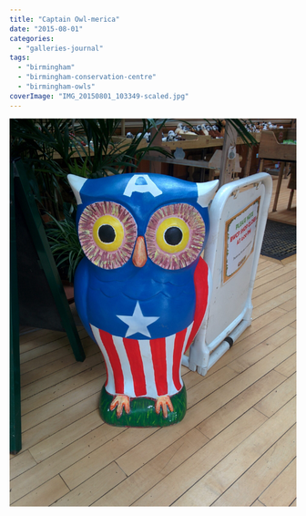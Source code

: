 ```yaml
---
title: "Captain Owl-merica"
date: "2015-08-01"
categories: 
  - "galleries-journal"
tags: 
  - "birmingham"
  - "birmingham-conservation-centre"
  - "birmingham-owls"
coverImage: "IMG_20150801_103349-scaled.jpg"
---
```


[![](images/IMG_20150801_103349-scaled.jpg)](https://davidpeach.co.uk/wp-content/uploads/2023/05/IMG_20150801_103349-scaled.jpg)
